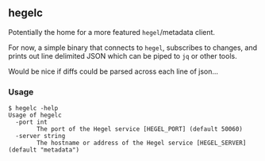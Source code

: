 ## hegelc

Potentially the home for a more featured `hegel`/metadata client.

For now, a simple binary that connects to `hegel`, subscribes to changes, and prints out line delimited JSON which can be piped to `jq` or other tools.

Would be nice if diffs could be parsed across each line of json...

### Usage

```
$ hegelc -help
Usage of hegelc
  -port int
        The port of the Hegel service [HEGEL_PORT] (default 50060)
  -server string
        The hostname or address of the Hegel service [HEGEL_SERVER] (default "metadata")
```
